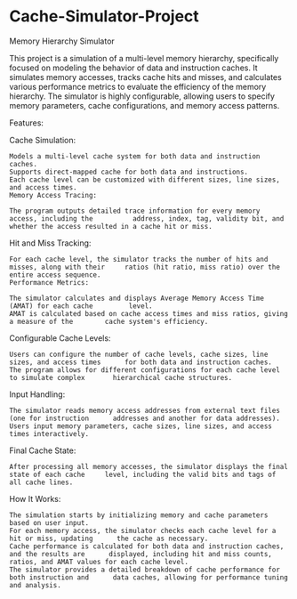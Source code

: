 # Cache-Simulator-Project

Memory Hierarchy Simulator

This project is a simulation of a multi-level memory hierarchy, specifically focused on modeling the behavior of data and instruction caches. It simulates memory accesses, tracks cache hits and misses, and calculates various performance metrics to evaluate the efficiency of the memory hierarchy. The simulator is highly configurable, allowing users to specify memory parameters, cache configurations, and memory access patterns.

Features:

  Cache Simulation:

    Models a multi-level cache system for both data and instruction caches.
    Supports direct-mapped cache for both data and instructions.
    Each cache level can be customized with different sizes, line sizes, and access times.
    Memory Access Tracing:
    
    The program outputs detailed trace information for every memory access, including the          address, index, tag, validity bit, and whether the access resulted in a cache hit or miss.

    
  Hit and Miss Tracking:

    For each cache level, the simulator tracks the number of hits and misses, along with their     ratios (hit ratio, miss ratio) over the entire access sequence.
    Performance Metrics:
    
    The simulator calculates and displays Average Memory Access Time (AMAT) for each cache         level.
    AMAT is calculated based on cache access times and miss ratios, giving a measure of the        cache system's efficiency.
    
    
  Configurable Cache Levels:

    Users can configure the number of cache levels, cache sizes, line sizes, and access times      for both data and instruction caches.
    The program allows for different configurations for each cache level to simulate complex       hierarchical cache structures.

    
  Input Handling:

    The simulator reads memory access addresses from external text files (one for instruction      addresses and another for data addresses).
    Users input memory parameters, cache sizes, line sizes, and access times interactively.

    
  Final Cache State:

    After processing all memory accesses, the simulator displays the final state of each cache     level, including the valid bits and tags of all cache lines.

    
How It Works:

    The simulation starts by initializing memory and cache parameters based on user input.
    For each memory access, the simulator checks each cache level for a hit or miss, updating      the cache as necessary.
    Cache performance is calculated for both data and instruction caches, and the results are      displayed, including hit and miss counts, ratios, and AMAT values for each cache level.
    The simulator provides a detailed breakdown of cache performance for both instruction and      data caches, allowing for performance tuning and analysis.
